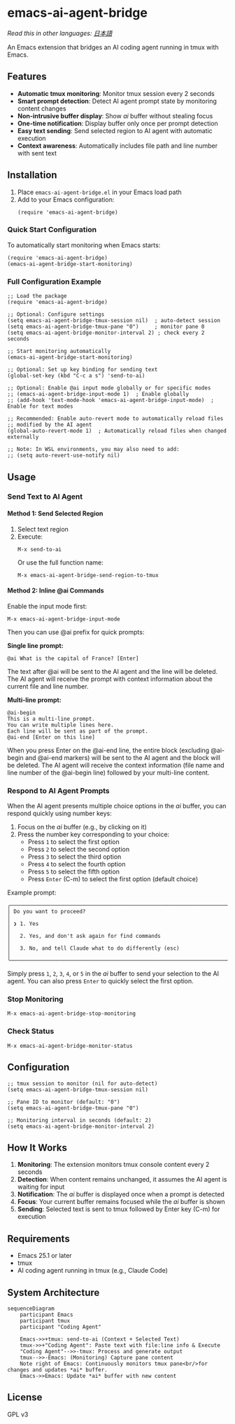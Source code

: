 # emacs-ai-agent-bridge

*Read this in other languages: [日本語](README.ja.md)*

An Emacs extension that bridges an AI coding agent running in tmux with Emacs.

## Features

- **Automatic tmux monitoring**: Monitor tmux session every 2 seconds
- **Smart prompt detection**: Detect AI agent prompt state by monitoring content changes
- **Non-intrusive buffer display**: Show *ai* buffer without stealing focus
- **One-time notification**: Display buffer only once per prompt detection
- **Easy text sending**: Send selected region to AI agent with automatic execution
- **Context awareness**: Automatically includes file path and line number with sent text

## Installation

1. Place `emacs-ai-agent-bridge.el` in your Emacs load path
2. Add to your Emacs configuration:
   ```elisp
   (require 'emacs-ai-agent-bridge)
   ```

### Quick Start Configuration

To automatically start monitoring when Emacs starts:
```elisp
(require 'emacs-ai-agent-bridge)
(emacs-ai-agent-bridge-start-monitoring)
```

### Full Configuration Example

```elisp
;; Load the package
(require 'emacs-ai-agent-bridge)

;; Optional: Configure settings
(setq emacs-ai-agent-bridge-tmux-session nil)  ; auto-detect session
(setq emacs-ai-agent-bridge-tmux-pane "0")     ; monitor pane 0
(setq emacs-ai-agent-bridge-monitor-interval 2) ; check every 2 seconds

;; Start monitoring automatically
(emacs-ai-agent-bridge-start-monitoring)

;; Optional: Set up key binding for sending text
(global-set-key (kbd "C-c a s") 'send-to-ai)

;; Optional: Enable @ai input mode globally or for specific modes
;; (emacs-ai-agent-bridge-input-mode 1)  ; Enable globally
;; (add-hook 'text-mode-hook 'emacs-ai-agent-bridge-input-mode)  ; Enable for text modes

;; Recommended: Enable auto-revert mode to automatically reload files
;; modified by the AI agent
(global-auto-revert-mode 1)  ; Automatically reload files when changed externally

;; Note: In WSL environments, you may also need to add:
;; (setq auto-revert-use-notify nil)
```

## Usage

### Send Text to AI Agent

#### Method 1: Send Selected Region
1. Select text region
2. Execute:
   ```
   M-x send-to-ai
   ```
   Or use the full function name:
   ```
   M-x emacs-ai-agent-bridge-send-region-to-tmux
   ```

#### Method 2: Inline @ai Commands
Enable the input mode first:
```
M-x emacs-ai-agent-bridge-input-mode
```

Then you can use @ai prefix for quick prompts:

**Single line prompt:**
```
@ai What is the capital of France? [Enter]
```
The text after @ai will be sent to the AI agent and the line will be deleted. The AI agent will receive the prompt with context information about the current file and line number.

**Multi-line prompt:**
```
@ai-begin
This is a multi-line prompt.
You can write multiple lines here.
Each line will be sent as part of the prompt.
@ai-end [Enter on this line]
```
When you press Enter on the @ai-end line, the entire block (excluding @ai-begin and @ai-end markers) will be sent to the AI agent and the block will be deleted. The AI agent will receive the context information (file name and line number of the @ai-begin line) followed by your multi-line content.

### Respond to AI Agent Prompts
When the AI agent presents multiple choice options in the *ai* buffer, you can respond quickly using number keys:

1. Focus on the *ai* buffer (e.g., by clicking on it)
2. Press the number key corresponding to your choice:
   - Press `1` to select the first option
   - Press `2` to select the second option  
   - Press `3` to select the third option
   - Press `4` to select the fourth option
   - Press `5` to select the fifth option
   - Press `Enter` (C-m) to select the first option (default choice)

Example prompt:
```
╭───────────────────────────────────────────────────────────────────────────────────────╮
│ Do you want to proceed?                                                                │
│ ❯ 1. Yes                                                                              │
│   2. Yes, and don't ask again for find commands                                        │
│   3. No, and tell Claude what to do differently (esc)                                 │
╰───────────────────────────────────────────────────────────────────────────────────────╯
```

Simply press `1`, `2`, `3`, `4`, or `5` in the *ai* buffer to send your selection to the AI agent. You can also press `Enter` to quickly select the first option.

### Stop Monitoring
```
M-x emacs-ai-agent-bridge-stop-monitoring
```

### Check Status
```
M-x emacs-ai-agent-bridge-monitor-status
```

## Configuration

```elisp
;; tmux session to monitor (nil for auto-detect)
(setq emacs-ai-agent-bridge-tmux-session nil)

;; Pane ID to monitor (default: "0")
(setq emacs-ai-agent-bridge-tmux-pane "0")

;; Monitoring interval in seconds (default: 2)
(setq emacs-ai-agent-bridge-monitor-interval 2)
```

## How It Works

1. **Monitoring**: The extension monitors tmux console content every 2 seconds
2. **Detection**: When content remains unchanged, it assumes the AI agent is waiting for input
3. **Notification**: The *ai* buffer is displayed once when a prompt is detected
4. **Focus**: Your current buffer remains focused while the *ai* buffer is shown
5. **Sending**: Selected text is sent to tmux followed by Enter key (C-m) for execution

## Requirements

- Emacs 25.1 or later
- tmux
- AI coding agent running in tmux (e.g., Claude Code)

## System Architecture

```mermaid
sequenceDiagram
    participant Emacs
    participant tmux
    participant "Coding Agent"

    Emacs->>+tmux: send-to-ai (Context + Selected Text)
    tmux->>+"Coding Agent": Paste text with file:line info & Execute
    "Coding Agent"-->>-tmux: Process and generate output
    tmux-->>-Emacs: (Monitoring) Capture pane content
    Note right of Emacs: Continuously monitors tmux pane<br/>for changes and updates *ai* buffer.
    Emacs->>Emacs: Update *ai* buffer with new content
```

## License

GPL v3
